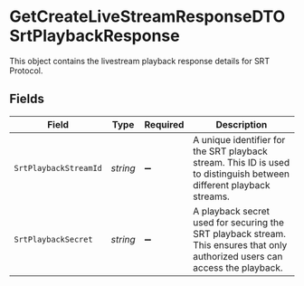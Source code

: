 # GetCreateLiveStreamResponseDTOSrtPlaybackResponse

This object contains the livestream playback response details for SRT Protocol.


## Fields

| Field                                                                                                                         | Type                                                                                                                          | Required                                                                                                                      | Description                                                                                                                   |
| ----------------------------------------------------------------------------------------------------------------------------- | ----------------------------------------------------------------------------------------------------------------------------- | ----------------------------------------------------------------------------------------------------------------------------- | ----------------------------------------------------------------------------------------------------------------------------- |
| `SrtPlaybackStreamId`                                                                                                         | *string*                                                                                                                      | :heavy_minus_sign:                                                                                                            | A unique identifier for the SRT playback stream. This ID is used to distinguish between different playback streams.           |
| `SrtPlaybackSecret`                                                                                                           | *string*                                                                                                                      | :heavy_minus_sign:                                                                                                            | A playback secret used for securing the SRT playback stream. This ensures that only authorized users can access the playback. |
